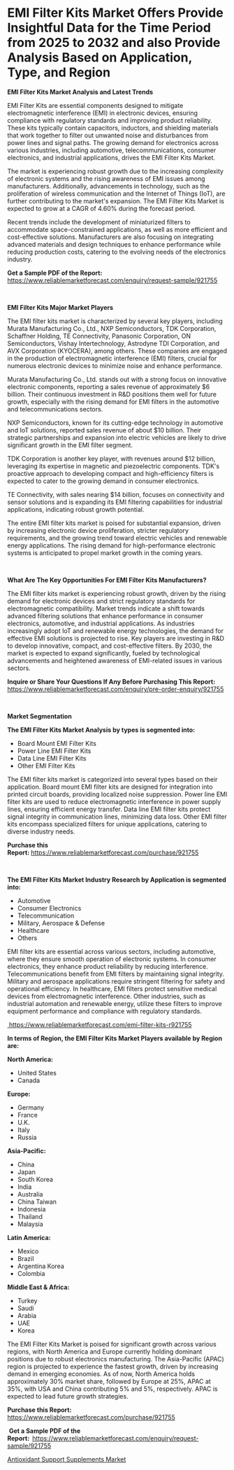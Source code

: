 <p><h1>EMI Filter Kits Market Offers Provide Insightful Data for the Time Period from 2025 to 2032 and also Provide Analysis Based on Application, Type, and Region</h1></p><p><strong>EMI Filter Kits Market Analysis and Latest Trends</strong></p>
<p><p>EMI Filter Kits are essential components designed to mitigate electromagnetic interference (EMI) in electronic devices, ensuring compliance with regulatory standards and improving product reliability. These kits typically contain capacitors, inductors, and shielding materials that work together to filter out unwanted noise and disturbances from power lines and signal paths. The growing demand for electronics across various industries, including automotive, telecommunications, consumer electronics, and industrial applications, drives the EMI Filter Kits Market.</p><p>The market is experiencing robust growth due to the increasing complexity of electronic systems and the rising awareness of EMI issues among manufacturers. Additionally, advancements in technology, such as the proliferation of wireless communication and the Internet of Things (IoT), are further contributing to the market's expansion. The EMI Filter Kits Market is expected to grow at a CAGR of 4.60% during the forecast period. </p><p>Recent trends include the development of miniaturized filters to accommodate space-constrained applications, as well as more efficient and cost-effective solutions. Manufacturers are also focusing on integrating advanced materials and design techniques to enhance performance while reducing production costs, catering to the evolving needs of the electronics industry.</p></p>
<p><strong>Get a Sample PDF of the Report:&nbsp;</strong> <a href="https://www.reliablemarketforecast.com/enquiry/request-sample/921755?utm_campaign=2011&utm_medium=2&utm_source=Github&utm_content=ia&utm_term=10022025&utm_id=emi-filter-kits">https://www.reliablemarketforecast.com/enquiry/request-sample/921755</a></p>
<p>&nbsp;</p>
<p><strong>EMI Filter Kits Major Market Players</strong></p>
<p><p>The EMI filter kits market is characterized by several key players, including Murata Manufacturing Co., Ltd., NXP Semiconductors, TDK Corporation, Schaffner Holding, TE Connectivity, Panasonic Corporation, ON Semiconductors, Vishay Intertechnology, Astrodyne TDI Corporation, and AVX Corporation (KYOCERA), among others. These companies are engaged in the production of electromagnetic interference (EMI) filters, crucial for numerous electronic devices to minimize noise and enhance performance.</p><p>Murata Manufacturing Co., Ltd. stands out with a strong focus on innovative electronic components, reporting a sales revenue of approximately $6 billion. Their continuous investment in R&D positions them well for future growth, especially with the rising demand for EMI filters in the automotive and telecommunications sectors.</p><p>NXP Semiconductors, known for its cutting-edge technology in automotive and IoT solutions, reported sales revenue of about $10 billion. Their strategic partnerships and expansion into electric vehicles are likely to drive significant growth in the EMI filter segment.</p><p>TDK Corporation is another key player, with revenues around $12 billion, leveraging its expertise in magnetic and piezoelectric components. TDK's proactive approach to developing compact and high-efficiency filters is expected to cater to the growing demand in consumer electronics.</p><p>TE Connectivity, with sales nearing $14 billion, focuses on connectivity and sensor solutions and is expanding its EMI filtering capabilities for industrial applications, indicating robust growth potential.</p><p>The entire EMI filter kits market is poised for substantial expansion, driven by increasing electronic device proliferation, stricter regulatory requirements, and the growing trend toward electric vehicles and renewable energy applications. The rising demand for high-performance electronic systems is anticipated to propel market growth in the coming years.</p></p>
<p>&nbsp;</p>
<p><strong>What Are The Key Opportunities For EMI Filter Kits Manufacturers?</strong></p>
<p><p>The EMI filter kits market is experiencing robust growth, driven by the rising demand for electronic devices and strict regulatory standards for electromagnetic compatibility. Market trends indicate a shift towards advanced filtering solutions that enhance performance in consumer electronics, automotive, and industrial applications. As industries increasingly adopt IoT and renewable energy technologies, the demand for effective EMI solutions is projected to rise. Key players are investing in R&D to develop innovative, compact, and cost-effective filters. By 2030, the market is expected to expand significantly, fueled by technological advancements and heightened awareness of EMI-related issues in various sectors.</p></p>
<p><strong>Inquire or Share Your Questions If Any Before Purchasing This Report:</strong> <a href="https://www.reliablemarketforecast.com/enquiry/pre-order-enquiry/921755?utm_campaign=2011&utm_medium=2&utm_source=Github&utm_content=ia&utm_term=10022025&utm_id=emi-filter-kits">https://www.reliablemarketforecast.com/enquiry/pre-order-enquiry/921755</a></p>
<p>&nbsp;</p>
<p><strong>Market Segmentation</strong></p>
<p><strong>The EMI Filter Kits Market Analysis by types is segmented into:</strong></p>
<p><ul><li>Board Mount EMI Filter Kits</li><li>Power Line EMI Filter Kits</li><li>Data Line EMI Filter Kits</li><li>Other EMI Filter Kits</li></ul></p>
<p><p>The EMI filter kits market is categorized into several types based on their application. Board mount EMI filter kits are designed for integration into printed circuit boards, providing localized noise suppression. Power line EMI filter kits are used to reduce electromagnetic interference in power supply lines, ensuring efficient energy transfer. Data line EMI filter kits protect signal integrity in communication lines, minimizing data loss. Other EMI filter kits encompass specialized filters for unique applications, catering to diverse industry needs.</p></p>
<p><strong>Purchase this Report:&nbsp;</strong><a href="https://www.reliablemarketforecast.com/purchase/921755?utm_campaign=2011&utm_medium=2&utm_source=Github&utm_content=ia&utm_term=10022025&utm_id=emi-filter-kits">https://www.reliablemarketforecast.com/purchase/921755</a></p>
<p>&nbsp;</p>
<p><strong>The EMI Filter Kits Market Industry Research by Application is segmented into:</strong></p>
<p><ul><li>Automotive</li><li>Consumer Electronics</li><li>Telecommunication</li><li>Military, Aerospace & Defense</li><li>Healthcare</li><li>Others</li></ul></p>
<p><p>EMI filter kits are essential across various sectors, including automotive, where they ensure smooth operation of electronic systems. In consumer electronics, they enhance product reliability by reducing interference. Telecommunications benefit from EMI filters by maintaining signal integrity. Military and aerospace applications require stringent filtering for safety and operational efficiency. In healthcare, EMI filters protect sensitive medical devices from electromagnetic interference. Other industries, such as industrial automation and renewable energy, utilize these filters to improve equipment performance and compliance with regulatory standards.</p></p>
<p><a href="https://www.reliablemarketforecast.com/emi-filter-kits-r921755?utm_campaign=2011&utm_medium=2&utm_source=Github&utm_content=ia&utm_term=10022025&utm_id=emi-filter-kits">&nbsp;https://www.reliablemarketforecast.com/emi-filter-kits-r921755</a></p>
<p><strong>In terms of Region, the EMI Filter Kits Market Players available by Region are:</strong></p>
<p>
    <p> <strong> North America: </strong>
        <ul>
            <li>United States</li>
            <li>Canada</li>
        </ul>
        </p> 
    <p> <strong> Europe: </strong>
        <ul>
            <li>Germany</li>
            <li>France</li>
            <li>U.K.</li>
            <li>Italy</li>
            <li>Russia</li>
        </ul>
        </p> 
    <p> <strong> Asia-Pacific: </strong>
        <ul>
            <li>China</li>
            <li>Japan</li>
            <li>South Korea</li>
            <li>India</li>
            <li>Australia</li>
            <li>China Taiwan</li>
            <li>Indonesia</li>
            <li>Thailand</li>
            <li>Malaysia</li>
        </ul>
        </p> 
    <p> <strong> Latin America: </strong>
        <ul>
            <li>Mexico</li>
            <li>Brazil</li>
            <li>Argentina Korea</li>
            <li>Colombia</li>
        </ul>
        </p> 
    <p> <strong> Middle East & Africa: </strong>
        <ul>
            <li>Turkey</li>
            <li>Saudi</li>
            <li>Arabia</li>
            <li>UAE</li>
            <li>Korea</li>
        </ul>
    </p>
    </p>
<p><p>The EMI Filter Kits Market is poised for significant growth across various regions, with North America and Europe currently holding dominant positions due to robust electronics manufacturing. The Asia-Pacific (APAC) region is projected to experience the fastest growth, driven by increasing demand in emerging economies. As of now, North America holds approximately 30% market share, followed by Europe at 25%, APAC at 35%, with USA and China contributing 5% and 5%, respectively. APAC is expected to lead future growth strategies.</p></p>
<p><strong>Purchase this Report: </strong><a href="https://www.reliablemarketforecast.com/purchase/921755?utm_campaign=2011&utm_medium=2&utm_source=Github&utm_content=ia&utm_term=10022025&utm_id=emi-filter-kits">https://www.reliablemarketforecast.com/purchase/921755</a></p>
<p>&nbsp;<strong>Get a Sample PDF of the Report:&nbsp;&nbsp;</strong><a href="https://www.reliablemarketforecast.com/enquiry/request-sample/921755?utm_campaign=2011&utm_medium=2&utm_source=Github&utm_content=ia&utm_term=10022025&utm_id=emi-filter-kits">https://www.reliablemarketforecast.com/enquiry/request-sample/921755</a></p>
<p><strong></strong></p>
<p><p><a href="https://github.com/ChiragRp1/Market-Research-Report-List-7/blob/main/antioxidant-support-supplements-market.md?utm_campaign=2011&utm_medium=2&utm_source=Github&utm_content=ia&utm_term=10022025&utm_id=emi-filter-kits">Antioxidant Support Supplements Market</a></p></p>